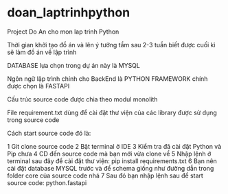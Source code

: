 # doan_laptrinhpython
Project Do An cho mon lap trinh Python 

Thời gian khởi tạo đồ án và lên ý tưởng tầm sau 2-3 tuần biết được cuối kì sẽ làm đồ án về lập trình

DATABASE lựa chọn trong dự án này là MYSQL

Ngôn ngữ lập trình chính cho BackEnd là PYTHON
FRAMEWORK chính được chọn là FASTAPI

Cấu trúc source code được chia theo modul monolith

File requirement.txt dùng để cài đặt thư viện của các library được sử dụng trong source code 

Cách start source code đó là: 

1 Git clone source code
2 Bật terminal ở IDE 
3 Kiểm tra đã cài đặt Python và Pip chưa
4 CD đến source code mà bạn mới vừa clone về
5 Nhập lệnh ở terminal sau đây để cài đặt thư viện: pip install requirements.txt
6 Bạn nên cài đặt database MYSQL trước và để schema giống như đường dẫn trong folder core của source code nhá
7 Sau đó bạn nhập lệnh sau để start source code: python.fastapi
